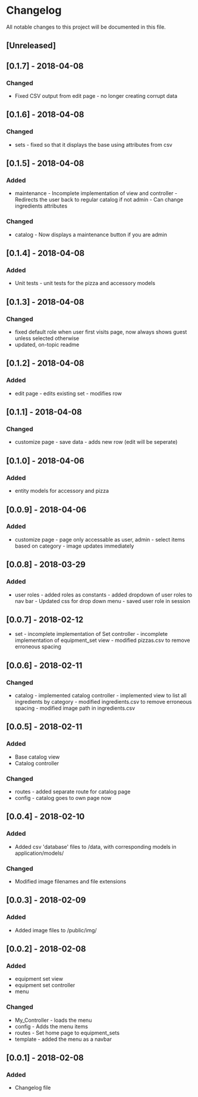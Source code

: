 # Changelog

All notable changes to this project will be documented in this file.


## [Unreleased]

## [0.1.7] - 2018-04-08
### Changed
- Fixed CSV output from edit page - no longer creating corrupt data

## [0.1.6] - 2018-04-08
### Changed
- sets - fixed so that it displays the base using attributes from csv

## [0.1.5] - 2018-04-08
### Added
- maintenance - Incomplete implementation of view and controller
              - Redirects the user back to regular catalog if not admin
			  - Can change ingredients attributes
### Changed
- catalog - Now displays a maintenance button if you are admin


## [0.1.4] - 2018-04-08
### Added
- Unit tests - unit tests for the pizza and accessory models

## [0.1.3] - 2018-04-08
### Changed
- fixed default role when user first visits page, now always shows guest unless selected otherwise
- updated, on-topic readme

## [0.1.2] - 2018-04-08
### Added
- edit page - edits existing set
            - modifies row
                 
## [0.1.1] - 2018-04-08
### Changed
- customize page - save data
                 - adds new row (edit will be seperate)


## [0.1.0] - 2018-04-06
### Added
- entity models for accessory and pizza

## [0.0.9] - 2018-04-06
### Added
- customize page - page only accessable as user, admin
                 - select items based on category
                 - image updates immediately
                 
## [0.0.8] - 2018-03-29
### Added
- user roles - added roles as constants
             - added dropdown of user roles to nav bar
             - Updated css for drop down menu
             - saved user role in session

## [0.0.7] - 2018-02-12
- set - incomplete implementation of Set controller
      - incomplete implementation of equipment_set view
      - modified pizzas.csv to remove erroneous spacing

## [0.0.6] - 2018-02-11
### Changed
- catalog - implemented catalog controller
          - implemented view to list all ingredients by category
          - modified ingredients.csv to remove erroneous spacing
          - modified image path in ingredients.csv

## [0.0.5] - 2018-02-11
### Added
- Base catalog view 
- Catalog controller

### Changed
- routes - added separate route for catalog page
- config - catalog goes to own page now

## [0.0.4] - 2018-02-10
### Added
- Added csv 'database' files to /data, with corresponding models in application/models/
### Changed
- Modified image filenames and file extensions

## [0.0.3] - 2018-02-09
### Added
- Added image files to /public/img/

## [0.0.2] - 2018-02-08
### Added
- equipment set view
- equipment set controller
- menu
### Changed
- My_Controller - loads the menu
- config - Adds the menu items
- routes - Set home page to equipment_sets
- template - added the menu as a navbar


## [0.0.1] - 2018-02-08
### Added
- Changelog file




